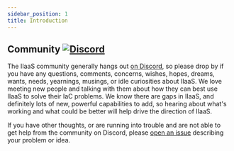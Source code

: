 ```yaml
---
sidebar_position: 1
title: Introduction
---
```


[//]: # (Copyright 2024 Paion Data)

[//]: # (Licensed under the Apache License, Version 2.0 &#40;the "License"&#41;;)
[//]: # (you may not use this file except in compliance with the License.)
[//]: # (You may obtain a copy of the License at)

[//]: # (    http://www.apache.org/licenses/LICENSE-2.0)

[//]: # (Unless required by applicable law or agreed to in writing, software)
[//]: # (distributed under the License is distributed on an "AS IS" BASIS,)
[//]: # (WITHOUT WARRANTIES OR CONDITIONS OF ANY KIND, either express or implied.)
[//]: # (See the License for the specific language governing permissions and)
[//]: # (limitations under the License.)

Community [![Discord]](https://discord.com/widget?id=1231237037106008144)
-------------------------------------------------------------------------

The IIaaS community generally hangs out [on Discord](https://discord.com/widget?id=1231237037106008144), so please drop
by if you have any questions, comments, concerns, wishes, hopes, dreams, wants, needs, yearnings, musings, or idle
curiosities about IIaaS. We love meeting new people and talking with them about how they can best use IIaaS to solve
their IaC problems. We know there are gaps in IIaaS, and definitely lots of new, powerful capabilities to add, so
hearing about what's working and what could be better will help drive the direction of IIaaS.

If you have other thoughts, or are running into trouble and are not able to get help from the community on Discord,
please [open an issue](https://github.com/paion-data/immutable-infrastructure-as-a-service/issues) describing your problem or idea.

[Discord]: https://img.shields.io/discord/1231237037106008144?color=5865F2&logo=discord&logoColor=ffffff&style=for-the-badge
